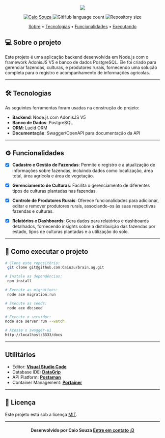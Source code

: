 

<!--Banner e logo-->

<div align="center">
<img src="https://storage.googleapis.com/cubo-platform.appspot.com/startups/1606325972225-t2f7wuvu.png">
</div>

<!-- Badges -->
<p align="center">
   <a href="https://www.linkedin.com/in/caiuzu/">
      <img alt="Caio Souza" src="https://img.shields.io/badge/-Caio Souza-5ee089?style=flat&logo=Linkedin&logoColor=white" />
   </a>
  <img alt="GitHub language count" src="https://img.shields.io/github/languages/count/caiuzu/brain.ag?color=5ec389"/>
  <img alt="Repository size" src="https://img.shields.io/github/repo-size/caiuzu/brain.ag?color=5ea489"/>
</p>

<!-- Indice-->
<p align="center">
 <a href="#-sobre-o-projeto">Sobre</a> •
 <a href="#-tecnologias">Tecnologias</a> •
  <a href="#-funcionalidades">Funcionalidades</a> •
 <a href="#-como-executar-o-projeto">Executando</a> 


## 💻 Sobre o projeto

Este projeto é uma aplicação backend desenvolvida em Node.js com o framework AdonisJS V5 e banco de dados PostgreSQL. Ele foi criado para gerenciar fazendas, culturas, e produtores rurais, fornecendo uma solução completa para o registro e acompanhamento de informações agrícolas.

---

## 🛠 Tecnologias

As seguintes ferramentas foram usadas na construção do projeto:

- **Backend**: Node.js com AdonisJS V5
- **Banco de Dados**: PostgreSQL
- **ORM**: Lucid ORM
- **Documentação**: Swagger/OpenAPI para documentação da API

---

## ⚙️ Funcionalidades

  - [x]  **Cadastro e Gestão de Fazendas**: Permite o registro e a atualização de informações sobre fazendas, incluindo dados como localização, área total, área agrícola e área de vegetação.

  - [x]  **Gerenciamento de Culturas**: Facilita o gerenciamento de diferentes tipos de culturas plantadas nas fazendas.

  - [x]  **Controle de Produtores Rurais**: Oferece funcionalidades para adicionar, editar e remover produtores rurais, associando-os às suas respectivas fazendas e culturas.

  - [x]  **Relatórios e Dashboards**: Gera dados para relatórios e dashboards detalhados, fornecendo insights sobre a distribuição das fazendas por estado, tipos de culturas plantadas e a utilização do solo.


---


## 🚀 Como executar o projeto

``` bash
# Clone este repositório:
 git clone git@github.com:Caiuzu/brain.ag.git

# Instale as dependências:
 npm install

# Execute as migrations:
 node ace migration:run

# Execute as seeds:
 node ace db:seed

# Execute o servidor:
node ace server run --watch

# Acesse o swagger-ui
http://localhost:3333/docs
```

---
## Utilitários

- Editor: **[Visual Studio Code](https://code.visualstudio.com/)**
- Database IDE: **[DataGrip](https://www.jetbrains.com/datagrip/)**
- API Platform: **[Postaman](https://www.postman.com)**
- Container Management: **[Portainer](https://www.portainer.io)**


---
## 📝 Licença

Este projeto está sob a licença [MIT](./LICENSE).

---


<h4 align=center>Desenvolvido por Caio Souza <a href="https://www.linkedin.com/in/caiuzu/"> <strong>Entre em contato</strong> ;D</a></h4>